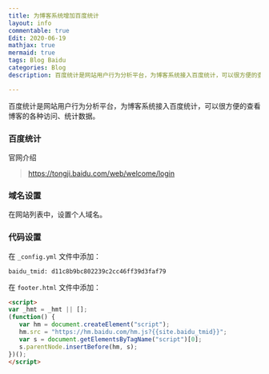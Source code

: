 ```yaml
---
title: 为博客系统增加百度统计
layout: info
commentable: true
Edit: 2020-06-19
mathjax: true
mermaid: true
tags: Blog Baidu
categories: Blog
description: 百度统计是网站用户行为分析平台，为博客系统接入百度统计，可以很方便的查看博客的各种访问、统计数据。

---
```


百度统计是网站用户行为分析平台，为博客系统接入百度统计，可以很方便的查看博客的各种访问、统计数据。

### 百度统计

官网介绍

> https://tongji.baidu.com/web/welcome/login

### 域名设置

在网站列表中，设置个人域名。

### 代码设置

在 `_config.yml` 文件中添加：

```
baidu_tmid: d11c8b9bc802239c2cc46ff39d3faf79
```

在 `footer.html` 文件中添加：

```html
<script>
var _hmt = _hmt || [];
(function() {
   var hm = document.createElement("script");
   hm.src = "https://hm.baidu.com/hm.js?{{site.baidu_tmid}}";
   var s = document.getElementsByTagName("script")[0]; 
   s.parentNode.insertBefore(hm, s);
})();
</script>
```

